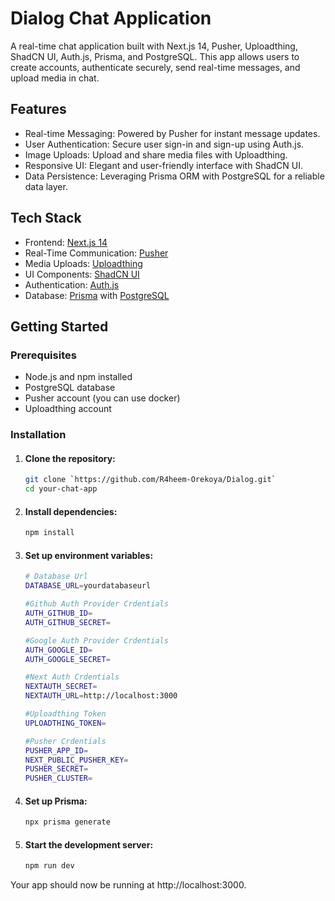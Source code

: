 # Dialog Chat Application

A real-time chat application built with Next.js 14, Pusher, Uploadthing, ShadCN UI, Auth.js, Prisma, and PostgreSQL. This app allows users to create accounts, authenticate securely, send real-time messages, and upload media in chat.

## Features
- Real-time Messaging: Powered by Pusher for instant message updates.
- User Authentication: Secure user sign-in and sign-up using Auth.js.
- Image Uploads: Upload and share media files with Uploadthing.
- Responsive UI: Elegant and user-friendly interface with ShadCN UI.
- Data Persistence: Leveraging Prisma ORM with PostgreSQL for a reliable data layer.

## Tech Stack
- Frontend: [Next.js 14](https://nextjs.org/)
- Real-Time Communication: [Pusher](https://pusher.com/)
- Media Uploads: [Uploadthing](https://uploadthing.com/)
- UI Components: [ShadCN UI](https://ui.shadcn.com/)
- Authentication: [Auth.js](https://authjs.dev/)
- Database: [Prisma](https://www.prisma.io/) with [PostgreSQL](https://www.postgresql.org/)

## Getting Started

### Prerequisites
- Node.js and npm installed
- PostgreSQL database
- Pusher account (you can use docker)
- Uploadthing account

### Installation

1. #### Clone the repository:
   ```bash
   git clone `https://github.com/R4heem-Orekoya/Dialog.git`
   cd your-chat-app
   
2. #### Install dependencies:
   ``` bash
   npm install

3. #### Set up environment variables:
   ```bash
   # Database Url
   DATABASE_URL=yourdatabaseurl

   #Github Auth Provider Crdentials
   AUTH_GITHUB_ID=
   AUTH_GITHUB_SECRET=

   #Google Auth Provider Crdentials
   AUTH_GOOGLE_ID=
   AUTH_GOOGLE_SECRET=

   #Next Auth Crdentials
   NEXTAUTH_SECRET=
   NEXTAUTH_URL=http://localhost:3000

   #Uploadthing Token
   UPLOADTHING_TOKEN=

   #Pusher Crdentials
   PUSHER_APP_ID= 
   NEXT_PUBLIC_PUSHER_KEY=
   PUSHER_SECRET=
   PUSHER_CLUSTER=
   
4. #### Set up Prisma:
   ```bash
   npx prisma generate
   
5. #### Start the development server:
   ```bash
   npm run dev
   
Your app should now be running at http://localhost:3000.